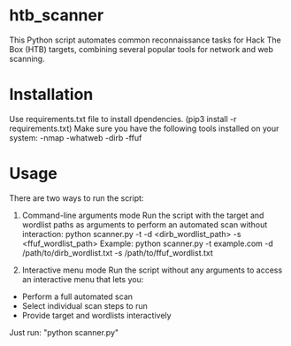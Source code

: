 # htb_scanner
This Python script automates common reconnaissance tasks for Hack The Box (HTB) targets, combining several popular tools for network and web scanning.

# Installation
Use requirements.txt file to install dpendencies.
(pip3 install -r requirements.txt)
Make sure you have the following tools installed on your system:
  -nmap
  -whatweb
  -dirb
  -ffuf
  
# Usage
There are two ways to run the script:

1. Command-line arguments mode
Run the script with the target and wordlist paths as arguments to perform an automated scan without interaction:
python scanner.py -t <target> -d <dirb_wordlist_path> -s <ffuf_wordlist_path>
Example:
python scanner.py -t example.com -d /path/to/dirb_wordlist.txt -s /path/to/ffuf_wordlist.txt

2. Interactive menu mode
Run the script without any arguments to access an interactive menu that lets you:
- Perform a full automated scan
- Select individual scan steps to run
- Provide target and wordlists interactively

Just run: "python scanner.py"
